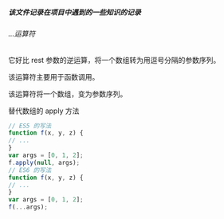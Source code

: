 ##### 该文件记录在项目中遇到的一些知识的记录
###### ...运算符
它好比 rest 参数的逆运算，将一个数组转为用逗号分隔的参数序列。

该运算符主要用于函数调用。

该运算符将一个数组，变为参数序列。

替代数组的 apply 方法
```js
// ES5 的写法  
function f(x, y, z) {  
// ...  
}  
var args = [0, 1, 2];  
f.apply(null, args);  
// ES6 的写法  
function f(x, y, z) {  
// ...  
}  
var args = [0, 1, 2];  
f(...args);
```
